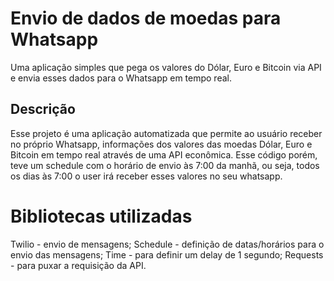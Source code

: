 # Envio de dados de moedas para Whatsapp

Uma aplicação simples que pega os valores do Dólar, Euro e Bitcoin via API e envia esses dados para o Whatsapp em tempo real.

## Descrição

Esse projeto é uma aplicação automatizada que permite ao usuário receber no próprio Whatsapp, informações dos valores das moedas Dólar, Euro e Bitcoin em tempo real através de uma API econômica. Esse código porém, teve um schedule com o horário de envio às 7:00 da manhã, 
ou seja, todos os dias às 7:00 o user irá receber esses valores no seu whatsapp.

# Bibliotecas utilizadas
Twilio - envio de mensagens;
Schedule - definição de datas/horários para o envio das mensagens;
Time - para definir um delay de 1 segundo;
Requests - para puxar a requisição da API.
